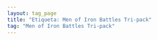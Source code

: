 ```yaml
---
layout: tag_page
title: "Etiqueta: Men of Iron Battles Tri-pack"
tag: "Men of Iron Battles Tri-pack"
---
```

